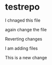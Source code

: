 # testrepo


I chnaged this file

again change the file

Reverting changes


I am adding files



This is a new change